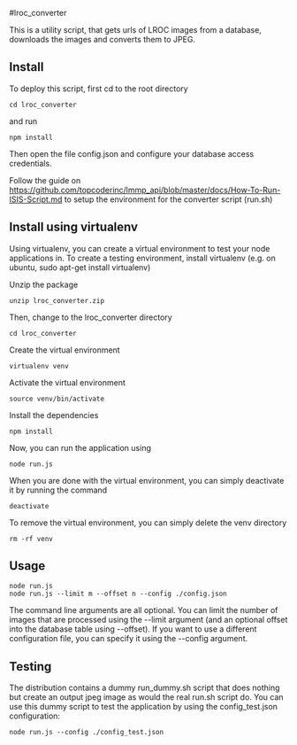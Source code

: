 #lroc_converter

This is a utility script, that gets urls of LROC images from a
database, downloads the images and converts them to JPEG.

## Install

To deploy this script, first cd to the root directory

    cd lroc_converter

and run

    npm install

Then open the file config.json and configure your database access
credentials.

Follow the guide on https://github.com/topcoderinc/lmmp_api/blob/master/docs/How-To-Run-ISIS-Script.md to setup the environment for the converter script (run.sh)

## Install using virtualenv

Using virtualenv, you can create a virtual environment to test your
node applications in. To create a testing environment, install
virtualenv (e.g. on ubuntu, sudo apt-get install virtualenv)

Unzip the package

    unzip lroc_converter.zip

Then, change to the lroc_converter directory

    cd lroc_converter

Create the virtual environment

    virtualenv venv

Activate the virtual environment

    source venv/bin/activate

Install the dependencies

    npm install

Now, you can run the application using

    node run.js

When you are done with the virtual environment, you can simply
deactivate it by running the command

    deactivate

To remove the virtual environment, you can simply delete the venv
directory

    rm -rf venv

## Usage

    node run.js
    node run.js --limit m --offset n --config ./config.json

The command line arguments are all optional. You can limit the number
of images that are processed using the --limit argument (and an
optional offset into the database table using --offset). If you want
to use a different configuration file, you can specify it using the
--config argument.

## Testing

The distribution contains a dummy run_dummy.sh script that does
nothing but create an output jpeg image as would the real run.sh
script do. You can use this dummy script to test the application by
using the config_test.json configuration:

    node run.js --config ./config_test.json
